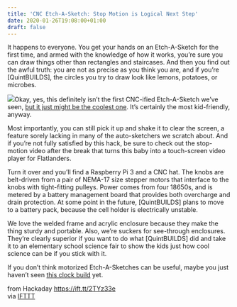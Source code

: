 ```yaml
---
title: 'CNC Etch-A-Sketch: Stop Motion is Logical Next Step'
date: 2020-01-26T19:08:00+01:00
draft: false
---
```


It happens to everyone. You get your hands on an Etch-A-Sketch for the first time, and armed with the knowledge of how it works, you’re sure you can draw things other than rectangles and staircases. And then you find out the awful truth: you are not as precise as you think you are, and if you’re \[QuintBUILDS\], the circles you try to draw look like lemons, potatoes, or microbes.

[![](https://hackaday.com/wp-content/uploads/2020/01/CNC-EaS-cat.gif?w=400)](https://hackaday.com/wp-content/uploads/2020/01/CNC-EaS-cat.gif)Okay, yes, this definitely isn’t the first CNC-ified Etch-A-Sketch we’ve seen, [but it just might be the coolest one](http://www.instructables.com/id/CNC-Etch-a-Sketch-and-Video-Player/). It’s certainly the most kid-friendly, anyway.

Most importantly, you can still pick it up and shake it to clear the screen, a feature sorely lacking in many of the auto-sketchers we scratch about. And if you’re not fully satisfied by this hack, be sure to check out the stop-motion video after the break that turns this baby into a touch-screen video player for Flatlanders.

Turn it over and you’ll find a Raspberry Pi 3 and a CNC hat. The knobs are belt-driven from a pair of NEMA-17 size stepper motors that interface to the knobs with tight-fitting pulleys. Power comes from four 18650s, and is metered by a battery management board that provides both overcharge and drain protection. At some point in the future, \[QuintBUILDS\] plans to move to a battery pack, because the cell holder is electrically unstable.

We love the welded frame and acrylic enclosure because they make the thing sturdy and portable. Also, we’re suckers for see-through enclosures. They’re clearly superior if you want to do what \[QuintBUILDS\] did and take it to an elementary school science fair to show the kids just how cool science can be if you stick with it.

If you don’t think motorized Etch-A-Sketches can be useful, maybe you just haven’t seen [this clock build](https://hackaday.com/2014/03/28/an-etch-a-sketch-to-fetch-the-time/) yet.

  
  
from Hackaday https://ift.tt/2TYz33e  
via [IFTTT](https://ifttt.com/?ref=da&site=blogger)